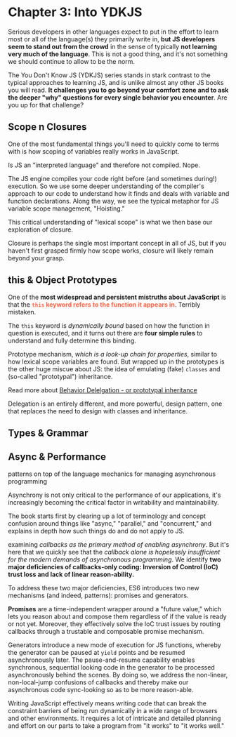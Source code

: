 # Chapter 3: Into YDKJS

Serious developers in other languages expect to put in the effort to learn most or all of the language(s) they primarily write in, <b>but JS developers seem to stand out from the crowd</b> in the sense of typically <b>not learning very much of the language</b>. This is not a good thing, and it's not something we should continue to allow to be the norm.

The You Don't Know JS (YDKJS) series stands in stark contrast to the typical approaches to learning JS, and is unlike almost any other JS books you will read. <b>It challenges you to go beyond your comfort zone and to ask the deeper "why" questions for every single behavior you encounter</b>. Are you up for that challenge?

## Scope n Closures

One of the most fundamental things you'll need to quickly come to terms with is how scoping of variables really works in JavaScript.

Is JS an "interpreted language" and therefore not compiled. Nope.

The JS engine compiles your code right before (and sometimes during!) execution. So we use some deeper understanding of the compiler's approach to our code to understand how it finds and deals with variable and function declarations. Along the way, we see the typical metaphor for JS variable scope management, "Hoisting."

This critical understanding of "lexical scope" is what we then base our exploration of closure.

Closure is perhaps the single most important concept in all of JS, but if you haven't first grasped firmly how scope works, closure will likely remain beyond your grasp.

## this & Object Prototypes

One of the <b>most widespread and persistent mistruths about JavaScript</b> is that the <b style="color: tomato">`this` keyword refers to the function it appears in</b>. Terribly mistaken.

The `this` keyword is _dynamically bound_ based on how the function in question is executed, and it turns out there are **four simple rules** to understand and fully determine this binding.

Prototype mechanism, _which is a look-up chain for properties_, similar to how lexical scope variables are found. But wrapped up in the prototypes is the other huge miscue about JS: the idea of emulating (fake) `classes` and (so-called "prototypal") inheritance.

Read more about [Behavior Delelgation - or prototypal inheritance](https://www.linkedin.com/pulse/behavior-delegation-javascript-yogita-singla)

Delegation is an entirely different, and more powerful, design pattern, one that replaces the need to design with classes and inheritance.

## Types & Grammar

## Async & Performance

patterns on top of the language mechanics for managing asynchronous programming

Asynchrony is not only critical to the performance of our applications, it's increasingly becoming the critical factor in writability and maintainability.

The book starts first by clearing up a lot of terminology and concept confusion around things like "async," "parallel," and "concurrent," and explains in depth how such things do and do not apply to JS.

examining _callbacks as the primary method of enabling asynchrony_. But it's here that we quickly see that the _callback alone is hopelessly insufficient for the modern demands of asynchronous programming_. We identify <b>two major deficiencies of callbacks-only coding: Inversion of Control (IoC) trust loss and lack of linear reason-ability.</b>

To address these two major deficiencies, ES6 introduces two new mechanisms (and indeed, patterns): promises and generators.

**Promises** are a time-independent wrapper around a "future value," which lets you reason about and compose them regardless of if the value is ready or not yet. Moreover, they effectively solve the IoC trust issues by routing callbacks through a trustable and composable promise mechanism.

Generators introduce a new mode of execution for JS functions, whereby the generator can be paused at `yield` points and be resumed asynchronously later. The pause-and-resume capability enables synchronous, sequential looking code in the generator to be processed asynchronously behind the scenes. By doing so, we address the non-linear, non-local-jump confusions of callbacks and thereby make our asynchronous code sync-looking so as to be more reason-able.

Writing JavaScript effectively means writing code that can break the constraint barriers of being run dynamically in a wide range of browsers and other environments. It requires a lot of intricate and detailed planning and effort on our parts to take a program from "it works" to "it works well."
